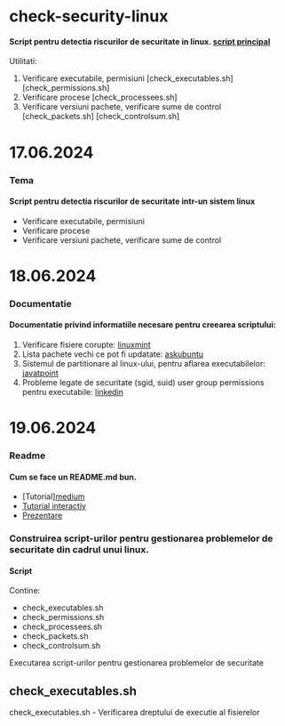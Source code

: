 # check-security-linux
#### Script pentru detectia riscurilor de securitate in linux. [script principal](#script)  
Utilitati:  
1. Verificare executabile, permisiuni [check_executables.sh] [check_permissions.sh]
2. Verificare procese [check_processees.sh]
3. Verificare versiuni pachete, verificare sume de control [check_packets.sh] [check_controlsum.sh]

# 17.06.2024
### Tema
#### Script pentru detectia riscurilor de securitate intr-un sistem linux
* Verificare executabile, permisiuni
* Verificare procese
* Verificare versiuni pachete, verificare sume de control

# 18.06.2024
### Documentatie
#### Documentatie privind informatiile necesare pentru creearea scriptului:
1. Verificare fisiere corupte: [linuxmint](https://forums.linuxmint.com/viewtopic.php?t=359105)  
2. Lista pachete vechi ce pot fi updatate: [askubuntu](https://askubuntu.com/questions/221385/how-to-find-which-package-can-be-updated)  
3. Sistemul de partitionare al linux-ului, pentru aflarea executabilelor: [javatpoint](https://www.javatpoint.com/linux-file-system)  
4. Probleme legate de securitate (sgid, suid) user group permissions pentru executabile: [linkedin](https://www.linkedin.com/advice/3/what-implications-setting-suid-sgid-sticky-abvde)

# 19.06.2024
### Readme
#### Cum se face un README.md bun.  
* [Tutorial][medium](https://medium.com/@saumya.ranjan/how-to-write-a-readme-md-file-markdown-file-20cb7cbcd6f)  
* [Tutorial interactiv](https://www.markdowntutorial.com/)
* [Prezentare](https://www.freecodecamp.org/news/how-to-write-a-good-readme-file/)

### Construirea script-urilor pentru gestionarea problemelor de securitate din cadrul unui linux.  
#### Script
<a name="script"></a>
Contine:  
* check_executables.sh
* check_permissions.sh
* check_processees.sh
* check_packets.sh
* check_controlsum.sh

Executarea script-urilor pentru gestionarea problemelor de securitate
## check_executables.sh
check_executables.sh - Verificarea dreptului de executie al fisierelor